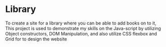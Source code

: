 # Library
To create a site for a library where you can be able to add books on to it, This project is used to demonstrate my skills on the Java-script by utilizing Object constructors, DOM Manipulation, and also utilize CSS flexbox and Grid for to design the website
